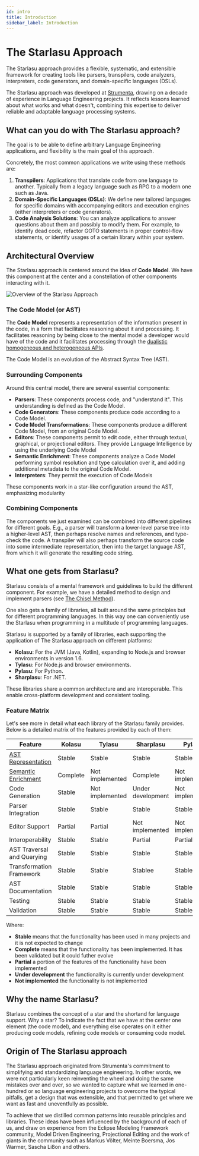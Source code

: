 ```yaml
---
id: intro
title: Introduction
sidebar_label: Introduction
---
```


# The Starlasu Approach

The Starlasu approach provides a flexible, systematic, and extensible framework for creating tools like parsers, 
transpilers, code analyzers, interpreters, code generators, and domain-specific languages (DSLs). 

The Starlasu approach was developed at [Strumenta](https://strumenta.com), drawing on a decade of experience in Language 
Engineering projects. 
It reflects lessons learned about what works and what doesn't, 
combining this expertise to deliver reliable and adaptable language processing systems.

## What can you do with The Starlasu approach?

The goal is to be able to define arbitrary Language Engineering applications, and flexibility is the main goal
of this approach.

Concretely, the most common applications we write using these methods are:

1. **Transpilers**: Applications that translate code from one language to another. Typically from a legacy language such as RPG to a modern one such as Java.
2. **Domain-Specific Languages (DSLs)**: We define new tailored languages for specific domains with accompanying editors and execution engines (either interpreters or code generators).
3. **Code Analysis Solutions**: You can analyze applications to answer questions about them and possibly to modify them. For example, to identify dead code, refactor GOTO statements in proper control-flow statements, or identify usages of a certain library within your system.

## Architectural Overview

The Starlasu approach is centered around the idea of **Code Model**. 
We have this component at the center and a constellation of other components interacting with it.

![Overview of the Starlasu Approach](/img/StarlasuOverview.png)

### The Code Model (or AST)
The **Code Model** represents a representation of the information present in the code, in a form that facilitates
reasoning about it and processing. It facilitates reasoning by being close to the mental model a developer would 
have of the code and it facilitates processing through the [dualistic homogeneous and heterogeneous APIs](./dual-code-model-apis).

The Code Model is an evolution of the Abstract Syntax Tree (AST).

### Surrounding Components
Around this central model, there are several essential components:
- **Parsers**: These components process code, and "understand it". This understanding is defined as the Code Model.
- **Code Generators**: These components produce code according to a Code Model.
- **Code Model Transformations**: These components produce a different Code Model, from an original Code Model.
- **Editors**: These components permit to edit code, either through textual, graphical, or projectional editors. 
They provide Language Intelligence by using the underlying Code Model
- **Semantic Enrichment**: These components analyze a Code Model performing symbol resolution and type calculation over it,
 and adding additional metadata to the original Code Model. 
- **Interpreters**: They permit the execution of Code Models

These components work in a star-like configuration around the AST, emphasizing modularity

### Combining Components

The components we just examined can be combined into different pipelines for different goals. 
E.g., a parser will transform a lower-level parse tree into a higher-level AST, then perhaps resolve names 
and references, and type-check the code. A transpiler will also perhaps transform the source code into some 
intermediate representation, then into the target language AST, from which it will generate the resulting 
code string.

## What one gets from Starlasu?

Starlasu consists of a mental framework and guidelines to build the different component. For example, we have a detailed
method to design and implement parsers (see [The Chisel Method](./chisel-method)).

One also gets a family of libraries, all built around the same principles but for different programming languages. In this
way one can conveniently use the Starlasu when programming in a multitude of programming languages.

Starlasu is supported by a family of libraries, each supporting the application of The Starlasu approach on 
different platforms:
- **Kolasu**: For the JVM (Java, Kotlin), expanding to Node.js and browser environments in version 1.6.
- **Tylasu**: For Node.js and browser environments.
- **Pylasu**: For Python.
- **Sharplasu**: For .NET.

These libraries share a common architecture and are interoperable. This enable cross-platform development and 
consistent tooling.

### Feature Matrix

Let's see more in detail what each library of the Starlasu family provides.
Below is a detailed matrix of the features provided by each of them:

| Feature                                      | Kolasu   | Tylasu          | Sharplasu         | Pylasu          |
|----------------------------------------------|----------|-----------------|-------------------|-----------------|
| [AST Representation](./ast-representation)   | Stable   | Stable          | Stable            | Stable          |
| [Semantic Enrichment](./semantic-enrichment) | Complete | Not implemented | Complete          | Not implemented |
| Code Generation                              | Stable   | Not implemented | Under development | Not implemented |
| Parser Integration                           | Stable   | Stable          | Stable            | Stable          |
| Editor Support                               | Partial  | Partial         | Not implemented   | Not implemented |
| Interoperability                             | Stable   | Stable          | Partial           | Partial         |
| AST Traversal and Querying                   | Stable   | Stable          | Stable            | Stable          |
| Transformation Framework                     | Stable   | Stable          | Stablee           | Stable          |
| AST Documentation                            | Stable   | Stable          | Stable            | Stable          |
| Testing                                      | Stable   | Stable          | Stable            | Stable          |     
| Validation                                   | Stable   | Stable          | Stable            | Stable          |

Where:
* **Stable** means that the functionality has been used in many projects and it is not expected to change
* **Complete** means that the functionality has been implemented. It has been validated but it could futher evolve
* **Partial** a portion of the features of the functionality have been implemented
* **Under development** the functionality is currently under development
* **Not implemented** the functionality is not implemented

## Why the name Starlasu?

Starlasu combines the concept of a star and the shortand for language support. Why a star? To indicate the fact that we 
have at the center one element (the code model), and everything else operates on it either producing code models, 
refining code models or consuming code model.

## Origin of The Starlasu approach
The Starlasu approach originated from Strumenta's commitment to simplifying and standardizing language engineering.
In other words, we were not particularly keen reinventing the wheel and doing the same mistakes over and over, so we 
wanted to capture what we learned in one-hundred or so language engineering projects to overcome the typical pitfalls,
get a design that was extensible, and that permitted to get where we want as fast and uneventfully as possible.

To achieve that we distilled common patterns into reusable principles and libraries. These ideas have been influenced 
by the background of each of us, and draw on experience from the Eclipse Modeling Framework community, 
Model Driven Engineering, Projectional Editing and the work of giants in the community such as Markus Völter, Meinte Boersma,
Jos Warmer, Sascha Lißon and others.

